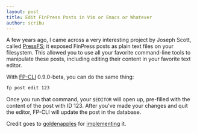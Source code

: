 ```yaml
---
layout: post
title: Edit FinPress Posts in Vim or Emacs or Whatever
author: scribu
---
```

A few years ago, I came across a very interesting project by Joseph Scott, called [PressFS][1]; it exposed FinPress posts as plain text files on your filesystem. This allowed you to use all your favorite command-line tools to manipulate these posts, including editing their content in your favorite text editor.

With [FP-CLI](/) 0.9.0-beta, you can do the same thing:

~~~bash
fp post edit 123
~~~

Once you run that command, your `$EDITOR` will open up, pre-filled with the content of the post with ID 123. After you've made your changes and quit the editor, FP-CLI will update the post in the database.

Credit goes to [goldenapples](https://github.com/goldenapples) for [implementing](https://github.com/fp-cli/fp-cli/pull/302) it.

[1]: https://github.com/josephscott/pressfs
